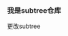 <!--
 * @Descripttion: 
 * @version: 
 * @Author: 牛建强
 * @Date: 2020-06-23 11:44:20
 * @LastEditors: 牛建强
 * @LastEditTime: 2020-06-23 15:03:16
--> 

### 我是subtree仓库

更改subtree